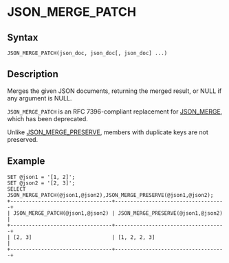 
# JSON_MERGE_PATCH

## Syntax


```
JSON_MERGE_PATCH(json_doc, json_doc[, json_doc] ...)
```

## Description


Merges the given JSON documents, returning the merged result, or NULL if any argument is NULL.


`JSON_MERGE_PATCH` is an RFC 7396-compliant replacement for [JSON_MERGE](json_merge.md), which has been deprecated.


Unlike [JSON_MERGE_PRESERVE](json_merge_preserve.md), members with duplicate keys are not preserved.


## Example


```
SET @json1 = '[1, 2]';
SET @json2 = '[2, 3]';
SELECT JSON_MERGE_PATCH(@json1,@json2),JSON_MERGE_PRESERVE(@json1,@json2);
+---------------------------------+------------------------------------+
| JSON_MERGE_PATCH(@json1,@json2) | JSON_MERGE_PRESERVE(@json1,@json2) |
+---------------------------------+------------------------------------+
| [2, 3]                          | [1, 2, 2, 3]                       |
+---------------------------------+------------------------------------+
```
